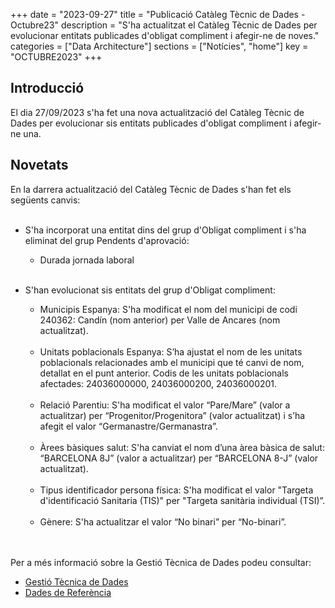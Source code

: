 +++
date        = "2023-09-27"
title       = "Publicació Catàleg Tècnic de Dades - Octubre23"
description = "S'ha actualitzat el Catàleg Tècnic de Dades per evolucionar entitats publicades d'obligat compliment i afegir-ne de noves."
categories  = ["Data Architecture"]
sections    = ["Notícies", "home"]
key = "OCTUBRE2023"
+++

## Introducció

El dia 27/09/2023 s'ha fet una nova actualització del Catàleg Tècnic de Dades per evolucionar sis entitats publicades d'obligat compliment i afegir-ne una.
 
## Novetats

En la darrera actualització del Catàleg Tècnic de Dades s'han fet els següents canvis:<br><br>

- S'ha incorporat una entitat dins del grup d'Obligat compliment i s'ha eliminat del grup Pendents d'aprovació:
  - Durada jornada laboral<br><br>

- S'han evolucionat sis entitats del grup d'Obligat compliment:<br>
  - Municipis Espanya: S'ha modificat el nom del municipi de codi 240362: Candín (nom anterior) per Valle de Ancares (nom actualitzat).<br><br>
  - Unitats poblacionals Espanya: S’ha ajustat el nom de les unitats poblacionals relacionades amb el municipi que té canvi de nom, detallat en el punt anterior. Codis de les unitats poblacionals afectades: 24036000000, 24036000200, 24036000201.<br><br>
  - Relació Parentiu: S'ha modificat el valor “Pare/Mare” (valor a actualitzar) per “Progenitor/Progenitora” (valor actualitzat) i s’ha afegit el valor “Germanastre/Germanastra”.<br><br>
  - Àrees bàsiques salut: S'ha canviat el nom d’una àrea bàsica de salut: “BARCELONA 8J”  (valor a actualitzar) per “BARCELONA 8-J” (valor actualitzat).<br><br>
  - Tipus identificador persona física: S'ha modificat el valor "Targeta d'identificació Sanitaria (TIS)" per "Targeta sanitària individual (TSI)”.<br><br>
  - Gènere: S'ha actualitzar el valor “No binari” per “No-binari”.<br><br><br>

Per a més informació sobre la Gestió Tècnica de Dades podeu consultar:

* [Gestió Tècnica de Dades](https://canigo.ctti.gencat.cat/plataformes/dadesref/gestiodades/)
* [Dades de Referència](https://canigo.ctti.gencat.cat/plataformes/dadesref/dadesref/)

